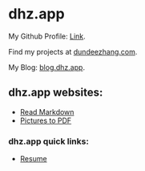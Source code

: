 # dhz.app

My Github Profile: [Link](https://github.com/dundeezhang).

Find my projects at [dundeezhang.com](https://dundeezhang.com).

My Blog: [blog.dhz.app](https://blog.dhz.app).

## dhz.app websites:
- [Read Markdown](https://readmd.dhz.app)
- [Pictures to PDF](https://pictopdf.dhz.app)
### dhz.app quick links:
- [Resume](https://cv.dhz.app)
